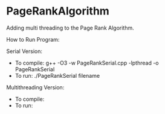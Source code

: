# PageRankAlgorithm
Adding multi threading to the Page Rank Algorithm.

How to Run Program:

Serial Version:
- To compile: g++ -O3 -w PageRankSerial.cpp -lpthread -o PageRankSerial
- To run: ./PageRankSerial filename

Multithreading Version:
- To compile: 
- To run: 

